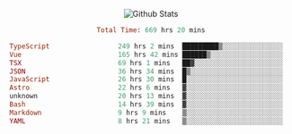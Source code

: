 <!DOCTYPE html>
<body>
<div align="center">
  
  ![Github Stats](https://github-readme-stats.vercel.app/api?username=verycrunchy&show_icons=true&theme=radical)

<!--START_SECTION:waka-->

```ruby
Total Time: 669 hrs 20 mins

TypeScript                 249 hrs 2 mins  █████████▒░░░░░░░░░░░░░░░   37.22 %
Vue                        165 hrs 42 mins ██████▒░░░░░░░░░░░░░░░░░░   24.76 %
TSX                        69 hrs 1 mins   ██▓░░░░░░░░░░░░░░░░░░░░░░   10.31 %
JSON                       36 hrs 34 mins  █▒░░░░░░░░░░░░░░░░░░░░░░░   05.46 %
JavaScript                 26 hrs 30 mins  █░░░░░░░░░░░░░░░░░░░░░░░░   03.96 %
Astro                      22 hrs 6 mins   ▓░░░░░░░░░░░░░░░░░░░░░░░░   03.30 %
unknown                    20 hrs 13 mins  ▓░░░░░░░░░░░░░░░░░░░░░░░░   03.02 %
Bash                       14 hrs 39 mins  ▓░░░░░░░░░░░░░░░░░░░░░░░░   02.19 %
Markdown                   9 hrs 9 mins    ▒░░░░░░░░░░░░░░░░░░░░░░░░   01.37 %
YAML                       8 hrs 21 mins   ▒░░░░░░░░░░░░░░░░░░░░░░░░   01.25 %
```

<!--END_SECTION:waka-->
</div>
</body>
</html>

